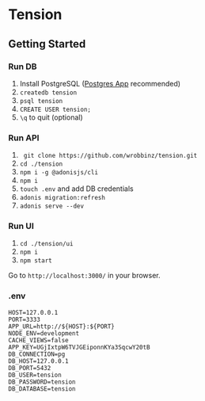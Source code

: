 # Tension

## Getting Started

### Run DB

1. Install PostgreSQL ([Postgres App](https://postgresapp.com/) recommended)
2. `createdb tension`
3. `psql tension`
4. `CREATE USER tension;`
5. `\q` to quit (optional)

### Run API

1. ` git clone https://github.com/wrobbinz/tension.git`
2. `cd ./tension`
3. `npm i -g @adonisjs/cli`
4. `npm i`
5. `touch .env` and add DB credentials
6. `adonis migration:refresh`
7. `adonis serve --dev`

### Run UI

1. `cd ./tension/ui`
2. `npm i`
3. `npm start`

Go to `http://localhost:3000/` in your browser.

### .env

```
HOST=127.0.0.1
PORT=3333
APP_URL=http://${HOST}:${PORT}
NODE_ENV=development
CACHE_VIEWS=false
APP_KEY=UGjIxtpW6TVJGEiponnKYa3SqcwY20tB
DB_CONNECTION=pg
DB_HOST=127.0.0.1
DB_PORT=5432
DB_USER=tension
DB_PASSWORD=tension
DB_DATABASE=tension
```
